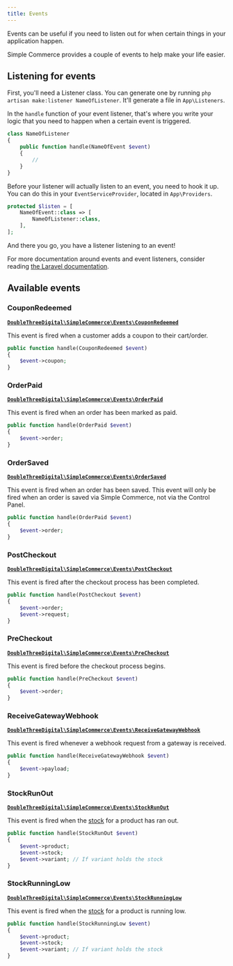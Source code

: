 ```yaml
---
title: Events
---
```


Events can be useful if you need to listen out for when certain things in your application happen.

Simple Commerce provides a couple of events to help make your life easier.

## Listening for events

First, you'll need a Listener class. You can generate one by running `php artisan make:listener NameOfListener`. It'll generate a file in `App\Listeners`.

In the `handle` function of your event listener, that's where you write your logic that you need to happen when a certain event is triggered.

```php
class NameOfListener
{
    public function handle(NameOfEvent $event)
    {
        //
    }
}
```

Before your listener will actually listen to an event, you need to hook it up. You can do this in your `EventServiceProvider`, located in `App\Providers`.

```php
protected $listen = [
	NameOfEvent::class => [
    	NameOfListener::class,
    ],
];
```

And there you go, you have a listener listening to an event!

For more documentation around events and event listeners, consider reading [the Laravel documentation](https://laravel.com/docs/events).

## Available events

### CouponRedeemed

[**`DoubleThreeDigital\SimpleCommerce\Events\CouponRedeemed`**](https://github.com/doublethreedigital/simple-commerce/blob/master/src/Events/CouponRedeemed.php)

This event is fired when a customer adds a coupon to their cart/order.

```php
public function handle(CouponRedeemed $event)
{
	$event->coupon;
}
```

### OrderPaid

[**`DoubleThreeDigital\SimpleCommerce\Events\OrderPaid`**](https://github.com/doublethreedigital/simple-commerce/blob/master/src/Events/OrderPaid.php)

This event is fired when an order has been marked as paid.

```php
public function handle(OrderPaid $event)
{
	$event->order;
}
```

### OrderSaved

[**`DoubleThreeDigital\SimpleCommerce\Events\OrderSaved`**](https://github.com/doublethreedigital/simple-commerce/blob/master/src/Events/OrderSaved.php)

This event is fired when an order has been saved. This event will only be fired when an order is saved via Simple Commerce, not via the Control Panel.

```php
public function handle(OrderPaid $event)
{
	$event->order;
}
```

### PostCheckout

[**`DoubleThreeDigital\SimpleCommerce\Events\PostCheckout`**](https://github.com/doublethreedigital/simple-commerce/blob/master/src/Events/PostCheckout.php)

This event is fired after the checkout process has been completed.

```php
public function handle(PostCheckout $event)
{
	$event->order;
    $event->request;
}
```

### PreCheckout

[**`DoubleThreeDigital\SimpleCommerce\Events\PreCheckout`**](https://github.com/doublethreedigital/simple-commerce/blob/master/src/Events/PreCheckout.php)

This event is fired before the checkout process begins.

```php
public function handle(PreCheckout $event)
{
	$event->order;
}
```

### ReceiveGatewayWebhook

[**`DoubleThreeDigital\SimpleCommerce\Events\ReceiveGatewayWebhook`**](https://github.com/doublethreedigital/simple-commerce/blob/master/src/Events/ReceiveGatewayWebhook.php)

This event is fired whenever a webhook request from a gateway is received.

```php
public function handle(ReceiveGatewayWebhook $event)
{
	$event->payload;
}
```

### StockRunOut

[**`DoubleThreeDigital\SimpleCommerce\Events\StockRunOut`**](https://github.com/doublethreedigital/simple-commerce/blob/master/src/Events/StockRunOut.php)

This event is fired when the [stock](/stock) for a product has ran out.

```php
public function handle(StockRunOut $event)
{
	$event->product;
    $event->stock;
    $event->variant; // If variant holds the stock
}
```

### StockRunningLow

[**`DoubleThreeDigital\SimpleCommerce\Events\StockRunningLow`**](https://github.com/doublethreedigital/simple-commerce/blob/master/src/Events/StockRunningLow.php)

This event is fired when the [stock](/stock) for a product is running low.

```php
public function handle(StockRunningLow $event)
{
	$event->product;
    $event->stock;
    $event->variant; // If variant holds the stock
}
```
